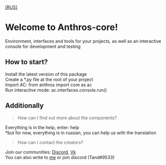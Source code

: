 [[RUS]](docs/RUS.md)

# Welcome to Anthros-core!

Environment, interfaces and tools for your projects, as well as an interactive console for development and testing

## How to start?

Install the latest version of this package </br>
Create a *.py file at the root of your project </br>
Import AC: from anthros import core as ac </br>
Run interactive mode: ac.interfaces.console.run()

## Additionally

> How can I find out more about the components?

Everything is in the help, enter: help </br>
*but for now, everything is in russian, you can help us with the translation

> How can I contact the creators?

Join our communities: [Discord](https://discord.gg/3zR4Ffa6mX), [Vk](https://vk.com/anthros) </br>
You can also write to [me](https://vk.com/thunder_light) or join discord (Tand#9533)